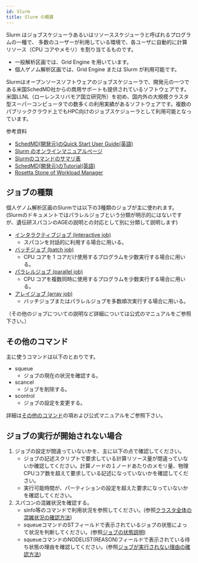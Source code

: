 ```yaml
---
id: Slurm
title: Slurm の概要
---
```


Slurm はジョブスケジューラあるいはリソーススケジューラと呼ばれるプログラムの一種で、 多数のユーザーが利用している環境で、各ユーザに自動的に計算リソース（CPU コアやメモリ）を割り当てるものです。 
- 一般解析区画では、Grid Engine を用いています。
- 個人ゲノム解析区画では、Grid Engine または Slurm が利用可能です。

Slurmはオープンソースソフトウェアのジョブスケジューラで、開発元の一つである米国SchedMD社からの商用サポートも提供されているソフトウェアです。米国LLNL（ローレンスリバモア国立研究所）を初め、国内外の大規模クラスタ型スーパーコンピュータでの数多くの利用実績があるソフトウェアです。複数のパブリッククラウド上でもHPC向けのジョブスケジューラとして利用可能となっています。

参考資料

- [SchedMD(開発元)のQuick Start User Guide(英語)](https://slurm.schedmd.com/quickstart.html)
- [Slurm のオンラインマニュアルページ](https://slurm.schedmd.com/man_index.html)
- [Slurmのコマンドのサマリ表](https://slurm.schedmd.com/pdfs/summary.pdf)
- [SchedMD(開発元)のTutorial(英語)](https://slurm.schedmd.com/tutorials.html)
- [Rosetta Stone of Workload Manager](https://slurm.schedmd.com/rosetta.pdf)


## ジョブの種類

個人ゲノム解析区画のSlurmでは以下の3種類のジョブが主に使われます。(Slurmのドキュメントではパラレルジョブという分類が明示的にはないですが、遺伝研スパコンのAGEの説明との対応として別に分類して説明します)

- [インタラクティブジョブ (interactive job)](software/Slurm/interactive_jobs.md)
  - スパコンを対話的に利用する場合に用いる。
- [バッチジョブ (batch job)](software/Slurm/batch_jobs.md)
  - CPU コアを 1 コアだけ使用するプログラムを少数実行する場合に用いる。
- [パラレルジョブ (parallel job)](software/Slurm/parallel_jobs.md)
  - CPU コアを複数同時に使用するプログラムを少数実行する場合に用いる。
- [アレイジョブ (array job)](software/Slurm/array_jobs.md)
  - バッチジョブまたはパラレルジョブを多数順次実行する場合に用いる。

（その他のジョブについての説明など詳細については公式のマニュアルをご参照下さい。）

## その他のコマンド

主に使うコマンドは以下のとおりです。

- squeue
    - ジョブの現在の状況を確認する。
- scancel
    - ジョブを削除する。
- scontrol
    - ジョブの設定を変更する。

詳細は[その他のコマンド](/software/Slurm/other_commands)の項および公式マニュアルをご参照下さい。

## ジョブの実行が開始されない場合

1. ジョブの設定が間違っていないかを、主に以下の点で確認してください。
    - ジョブの記述スクリプトで要求している計算リソース量が間違っていないか確認してください。計算ノードの１ノードあたりのメモリ量、物理CPUコア数を超えて要求している記述になっていないかを確認してください。
    - 実行可能時間が、パーティションの設定を超えた要求になっていないかを確認してください。
2. スパコンの混雑状況を確認する。
    - sinfo等のコマンドで利用状況を参照してください。(参照[クラスタ全体の混雑状況の確認方法](/software/Slurm/other_commands#クラスタ全体の混雑状況の確認方法sinfosqueue))
    - squeueコマンドのSTフィールドで表示されているジョブの状態によって状況を判断してください。(参照[ジョブの状態説明](/software/Slurm/other_commands#ジョブの状態説明stフィールド))
    - squeueコマンドのNODELIST(REASON)フィールドで表示されている待ち状態の理由を確認してください。(参照[ジョブが実行されない理由の確認方法](/software/Slurm/other_commands#ジョブが実行されない理由の確認方法))





















